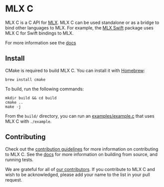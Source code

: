 # MLX C

MLX C is a C API for [MLX](https://github.com/ml-explore/mlx). MLX C can be
used standalone or as a bridge to bind other languages to MLX. For example,
the [MLX Swift](https://github.com/ml-explore/mlx-swift/) package uses MLX C
for Swift bindings to MLX.

For more information see the [docs](https://ml-explore.github.io/mlx-c)

## Install

CMake is required to build MLX C. You can install it with [Homebrew](https://brew.sh/):

```shell
brew install cmake
```

To build, run the following commands:

```shell
mkdir build && cd build
cmake ..
make -j
```

From the `build/` directory, you can run an [examples/example.c](example)
that uses MLX C  with `./example`.

## Contributing 

Check out the [contribution guidelines](CONTRIBUTING.md) for more information
on contributing to MLX C. See the
[docs](https://ml-explore.github.io/mlx/build/html/install.html) for more
information on building from source, and running tests.

We are grateful for all of [our
contributors](ACKNOWLEDGMENTS.md#Individual-Contributors). If you contribute
to MLX C and wish to be acknowledged, please add your name to the list in your
pull request.
